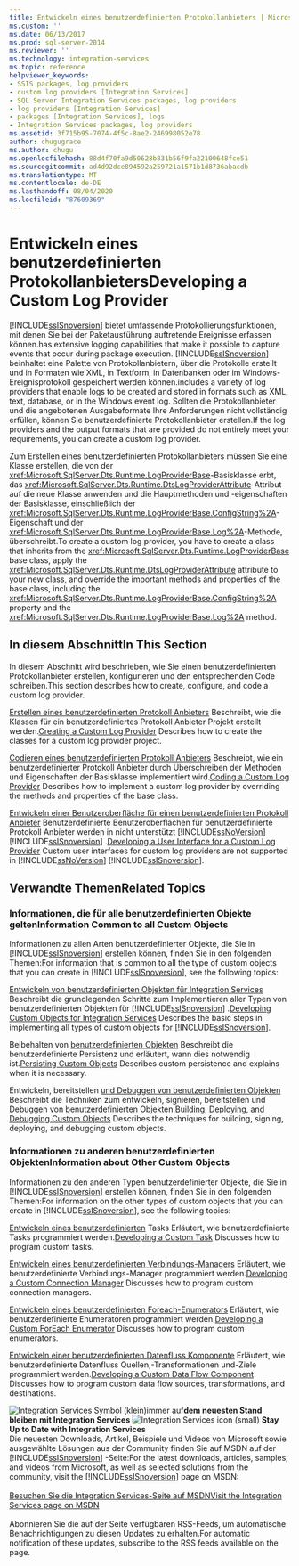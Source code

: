 ```yaml
---
title: Entwickeln eines benutzerdefinierten Protokollanbieters | Microsoft-Dokumentation
ms.custom: ''
ms.date: 06/13/2017
ms.prod: sql-server-2014
ms.reviewer: ''
ms.technology: integration-services
ms.topic: reference
helpviewer_keywords:
- SSIS packages, log providers
- custom log providers [Integration Services]
- SQL Server Integration Services packages, log providers
- log providers [Integration Services]
- packages [Integration Services], logs
- Integration Services packages, log providers
ms.assetid: 3f715b95-7074-4f5c-8ae2-246998052e78
author: chugugrace
ms.author: chugu
ms.openlocfilehash: 88d4f70fa9d50628b831b56f9fa22100648fce51
ms.sourcegitcommit: ad4d92dce894592a259721a1571b1d8736abacdb
ms.translationtype: MT
ms.contentlocale: de-DE
ms.lasthandoff: 08/04/2020
ms.locfileid: "87609369"
---
```

# <a name="developing-a-custom-log-provider"></a><span data-ttu-id="a2ed0-102">Entwickeln eines benutzerdefinierten Protokollanbieters</span><span class="sxs-lookup"><span data-stu-id="a2ed0-102">Developing a Custom Log Provider</span></span>
  [!INCLUDE[ssISnoversion](../../../includes/ssisnoversion-md.md)] <span data-ttu-id="a2ed0-103">bietet umfassende Protokollierungsfunktionen, mit denen Sie bei der Paketausführung auftretende Ereignisse erfassen können.</span><span class="sxs-lookup"><span data-stu-id="a2ed0-103">has extensive logging capabilities that make it possible to capture events that occur during package execution.</span></span> [!INCLUDE[ssISnoversion](../../../includes/ssisnoversion-md.md)] <span data-ttu-id="a2ed0-104">beinhaltet eine Palette von Protokollanbietern, über die Protokolle erstellt und in Formaten wie XML, in Textform, in Datenbanken oder im Windows-Ereignisprotokoll gespeichert werden können.</span><span class="sxs-lookup"><span data-stu-id="a2ed0-104">includes a variety of log providers that enable logs to be created and stored in formats such as XML, text, database, or in the Windows event log.</span></span> <span data-ttu-id="a2ed0-105">Sollten die Protokollanbieter und die angebotenen Ausgabeformate Ihre Anforderungen nicht vollständig erfüllen, können Sie benutzerdefinierte Protokollanbieter erstellen.</span><span class="sxs-lookup"><span data-stu-id="a2ed0-105">If the log providers and the output formats that are provided do not entirely meet your requirements, you can create a custom log provider.</span></span>

 <span data-ttu-id="a2ed0-106">Zum Erstellen eines benutzerdefinierten Protokollanbieters müssen Sie eine Klasse erstellen, die von der <xref:Microsoft.SqlServer.Dts.Runtime.LogProviderBase>-Basisklasse erbt, das <xref:Microsoft.SqlServer.Dts.Runtime.DtsLogProviderAttribute>-Attribut auf die neue Klasse anwenden und die Hauptmethoden und -eigenschaften der Basisklasse, einschließlich der <xref:Microsoft.SqlServer.Dts.Runtime.LogProviderBase.ConfigString%2A>-Eigenschaft und der <xref:Microsoft.SqlServer.Dts.Runtime.LogProviderBase.Log%2A>-Methode, überschreibt.</span><span class="sxs-lookup"><span data-stu-id="a2ed0-106">To create a custom log provider, you have to create a class that inherits from the <xref:Microsoft.SqlServer.Dts.Runtime.LogProviderBase> base class, apply the <xref:Microsoft.SqlServer.Dts.Runtime.DtsLogProviderAttribute> attribute to your new class, and override the important methods and properties of the base class, including the <xref:Microsoft.SqlServer.Dts.Runtime.LogProviderBase.ConfigString%2A> property and the <xref:Microsoft.SqlServer.Dts.Runtime.LogProviderBase.Log%2A> method.</span></span>

## <a name="in-this-section"></a><span data-ttu-id="a2ed0-107">In diesem Abschnitt</span><span class="sxs-lookup"><span data-stu-id="a2ed0-107">In This Section</span></span>
 <span data-ttu-id="a2ed0-108">In diesem Abschnitt wird beschrieben, wie Sie einen benutzerdefinierten Protokollanbieter erstellen, konfigurieren und den entsprechenden Code schreiben.</span><span class="sxs-lookup"><span data-stu-id="a2ed0-108">This section describes how to create, configure, and code a custom log provider.</span></span>

 <span data-ttu-id="a2ed0-109">[Erstellen eines benutzerdefinierten Protokoll Anbieters](creating-a-custom-log-provider.md) Beschreibt, wie die Klassen für ein benutzerdefiniertes Protokoll Anbieter Projekt erstellt werden.</span><span class="sxs-lookup"><span data-stu-id="a2ed0-109">[Creating a Custom Log Provider](creating-a-custom-log-provider.md) Describes how to create the classes for a custom log provider project.</span></span>

 <span data-ttu-id="a2ed0-110">[Codieren eines benutzerdefinierten Protokoll Anbieters](coding-a-custom-log-provider.md) Beschreibt, wie ein benutzerdefinierter Protokoll Anbieter durch Überschreiben der Methoden und Eigenschaften der Basisklasse implementiert wird.</span><span class="sxs-lookup"><span data-stu-id="a2ed0-110">[Coding a Custom Log Provider](coding-a-custom-log-provider.md) Describes how to implement a custom log provider by overriding the methods and properties of the base class.</span></span>

 <span data-ttu-id="a2ed0-111">[Entwickeln einer Benutzeroberfläche für einen benutzerdefinierten Protokoll Anbieter](developing-a-user-interface-for-a-custom-log-provider.md) Benutzerdefinierte Benutzeroberflächen für benutzerdefinierte Protokoll Anbieter werden in nicht unterstützt [!INCLUDE[ssNoVersion](../../../includes/ssnoversion-md.md)] [!INCLUDE[ssISnoversion](../../../includes/ssisnoversion-md.md)] .</span><span class="sxs-lookup"><span data-stu-id="a2ed0-111">[Developing a User Interface for a Custom Log Provider](developing-a-user-interface-for-a-custom-log-provider.md) Custom user interfaces for custom log providers are not supported in [!INCLUDE[ssNoVersion](../../../includes/ssnoversion-md.md)] [!INCLUDE[ssISnoversion](../../../includes/ssisnoversion-md.md)].</span></span>

## <a name="related-topics"></a><span data-ttu-id="a2ed0-112">Verwandte Themen</span><span class="sxs-lookup"><span data-stu-id="a2ed0-112">Related Topics</span></span>

### <a name="information-common-to-all-custom-objects"></a><span data-ttu-id="a2ed0-113">Informationen, die für alle benutzerdefinierten Objekte gelten</span><span class="sxs-lookup"><span data-stu-id="a2ed0-113">Information Common to all Custom Objects</span></span>
 <span data-ttu-id="a2ed0-114">Informationen zu allen Arten benutzerdefinierter Objekte, die Sie in [!INCLUDE[ssISnoversion](../../../includes/ssisnoversion-md.md)] erstellen können, finden Sie in den folgenden Themen:</span><span class="sxs-lookup"><span data-stu-id="a2ed0-114">For information that is common to all the type of custom objects that you can create in [!INCLUDE[ssISnoversion](../../../includes/ssisnoversion-md.md)], see the following topics:</span></span>

 <span data-ttu-id="a2ed0-115">[Entwickeln von benutzerdefinierten Objekten für Integration Services](../developing-custom-objects-for-integration-services.md) Beschreibt die grundlegenden Schritte zum Implementieren aller Typen von benutzerdefinierten Objekten für [!INCLUDE[ssISnoversion](../../../includes/ssisnoversion-md.md)] .</span><span class="sxs-lookup"><span data-stu-id="a2ed0-115">[Developing Custom Objects for Integration Services](../developing-custom-objects-for-integration-services.md) Describes the basic steps in implementing all types of custom objects for [!INCLUDE[ssISnoversion](../../../includes/ssisnoversion-md.md)].</span></span>

 <span data-ttu-id="a2ed0-116">Beibehalten von [benutzerdefinierten Objekten](../persisting-custom-objects.md) Beschreibt die benutzerdefinierte Persistenz und erläutert, wann dies notwendig ist.</span><span class="sxs-lookup"><span data-stu-id="a2ed0-116">[Persisting Custom Objects](../persisting-custom-objects.md) Describes custom persistence and explains when it is necessary.</span></span>

 <span data-ttu-id="a2ed0-117">Entwickeln, bereitstellen [und Debuggen von benutzerdefinierten Objekten](../building-deploying-and-debugging-custom-objects.md) Beschreibt die Techniken zum entwickeln, signieren, bereitstellen und Debuggen von benutzerdefinierten Objekten.</span><span class="sxs-lookup"><span data-stu-id="a2ed0-117">[Building, Deploying, and Debugging Custom Objects](../building-deploying-and-debugging-custom-objects.md) Describes the techniques for building, signing, deploying, and debugging custom objects.</span></span>

### <a name="information-about-other-custom-objects"></a><span data-ttu-id="a2ed0-118">Informationen zu anderen benutzerdefinierten Objekten</span><span class="sxs-lookup"><span data-stu-id="a2ed0-118">Information about Other Custom Objects</span></span>
 <span data-ttu-id="a2ed0-119">Informationen zu den anderen Typen benutzerdefinierter Objekte, die Sie in [!INCLUDE[ssISnoversion](../../../includes/ssisnoversion-md.md)] erstellen können, finden Sie in den folgenden Themen:</span><span class="sxs-lookup"><span data-stu-id="a2ed0-119">For information on the other types of custom objects that you can create in [!INCLUDE[ssISnoversion](../../../includes/ssisnoversion-md.md)], see the following topics:</span></span>

 <span data-ttu-id="a2ed0-120">[Entwickeln eines benutzerdefinierten](../task/developing-a-custom-task.md) Tasks Erläutert, wie benutzerdefinierte Tasks programmiert werden.</span><span class="sxs-lookup"><span data-stu-id="a2ed0-120">[Developing a Custom Task](../task/developing-a-custom-task.md) Discusses how to program custom tasks.</span></span>

 <span data-ttu-id="a2ed0-121">[Entwickeln eines benutzerdefinierten Verbindungs-Managers](../connection-manager/developing-a-custom-connection-manager.md) Erläutert, wie benutzerdefinierte Verbindungs-Manager programmiert werden.</span><span class="sxs-lookup"><span data-stu-id="a2ed0-121">[Developing a Custom Connection Manager](../connection-manager/developing-a-custom-connection-manager.md) Discusses how to program custom connection managers.</span></span>

 <span data-ttu-id="a2ed0-122">[Entwickeln eines benutzerdefinierten Foreach-Enumerators](../foreach-enumerator/developing-a-custom-foreach-enumerator.md) Erläutert, wie benutzerdefinierte Enumeratoren programmiert werden.</span><span class="sxs-lookup"><span data-stu-id="a2ed0-122">[Developing a Custom ForEach Enumerator](../foreach-enumerator/developing-a-custom-foreach-enumerator.md) Discusses how to program custom enumerators.</span></span>

 <span data-ttu-id="a2ed0-123">[Entwickeln einer benutzerdefinierten Datenfluss Komponente](../data-flow/developing-a-custom-data-flow-component.md) Erläutert, wie benutzerdefinierte Datenfluss Quellen,-Transformationen und-Ziele programmiert werden.</span><span class="sxs-lookup"><span data-stu-id="a2ed0-123">[Developing a Custom Data Flow Component](../data-flow/developing-a-custom-data-flow-component.md) Discusses how to program custom data flow sources, transformations, and destinations.</span></span>

<span data-ttu-id="a2ed0-124">![Integration Services Symbol (klein)](../../media/dts-16.gif "Integration Services (kleines Symbol)")immer auf**dem neuesten Stand bleiben mit Integration Services**  </span><span class="sxs-lookup"><span data-stu-id="a2ed0-124">![Integration Services icon (small)](../../media/dts-16.gif "Integration Services icon (small)")  **Stay Up to Date with Integration Services**</span></span><br /> <span data-ttu-id="a2ed0-125">Die neuesten Downloads, Artikel, Beispiele und Videos von Microsoft sowie ausgewählte Lösungen aus der Community finden Sie auf MSDN auf der [!INCLUDE[ssISnoversion](../../../includes/ssisnoversion-md.md)] -Seite:</span><span class="sxs-lookup"><span data-stu-id="a2ed0-125">For the latest downloads, articles, samples, and videos from Microsoft, as well as selected solutions from the community, visit the [!INCLUDE[ssISnoversion](../../../includes/ssisnoversion-md.md)] page on MSDN:</span></span><br /><br /> [<span data-ttu-id="a2ed0-126">Besuchen Sie die Integration Services-Seite auf MSDN</span><span class="sxs-lookup"><span data-stu-id="a2ed0-126">Visit the Integration Services page on MSDN</span></span>](https://go.microsoft.com/fwlink/?LinkId=136655)<br /><br /> <span data-ttu-id="a2ed0-127">Abonnieren Sie die auf der Seite verfügbaren RSS-Feeds, um automatische Benachrichtigungen zu diesen Updates zu erhalten.</span><span class="sxs-lookup"><span data-stu-id="a2ed0-127">For automatic notification of these updates, subscribe to the RSS feeds available on the page.</span></span>


